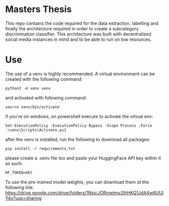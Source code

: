 # Masters Thesis

This repo contains the code required for the data extraction, labelling
and finally the architecture required in order to create a subcategory discrimination classifier.
This architecture was built with decentralized social media instances in mind and to be able to run on low resources.


# Use 

The use of a venv is highly recommended. A virtual environment can be created with the following command:
```
python3 -m venv venv 
```
and activated with following command:
```
source venv/bin/activate
```
if you're on windows, on powershell execute to activate the virtual env:
```
Set-ExecutionPolicy -ExecutionPolicy Bypass -Scope Process -Force
.\venv\Scripts\Activate.ps1
```
after the venv is installed, run the following to download all packages:
```
pip install -r requirements.txt
```
please create a .venv file too and paste your HuggingFace API key within it as such:
```
HF_TOKEN=KEY
```

To use the pre-trained model weights, you can download them at the following link:
https://drive.google.com/drive/folders/1NsjcJORroetmv2lhHKQ1JdA4w8UUIY4x?usp=sharing


